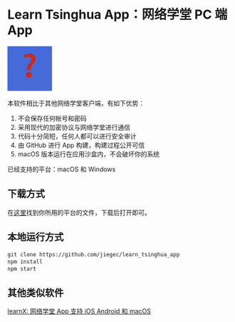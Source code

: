 # Learn Tsinghua App：网络学堂 PC 端 App

<img src="build/icon.png" alt="drawing" width="100"/>

本软件相比于其他网络学堂客户端，有如下优势：

1. 不会保存任何帐号和密码
2. 采用现代的加密协议与网络学堂进行通信
3. 代码十分简短，任何人都可以进行安全审计
4. 由 GitHub 进行 App 构建，构建过程公开可信
5. macOS 版本运行在应用沙盒内，不会破坏你的系统

已经支持的平台：macOS 和 Windows

## 下载方式

在[这里](https://github.com/jiegec/learn_tsinghua_app/releases)找到你所用的平台的文件，下载后打开即可。

## 本地运行方式

```shell
git clone https://github.com/jiegec/learn_tsinghua_app
npm install
npm start
```

## 其他类似软件

[learnX: 网络学堂 App 支持 iOS Android 和 macOS](https://github.com/robertying/learnX/releases)
